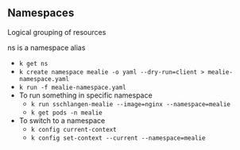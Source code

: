 ## Namespaces

Logical grouping of resources


ns is a namespace alias
- ``k get ns``
- ``k create namespace mealie -o yaml --dry-run=client > mealie-namespace.yaml``
- ``k run -f mealie-namespace.yaml``
- To run something in specific namespace
    - ``k run sschlangen-mealie --image=nginx --namespace=mealie``
    - ``k get pods -n mealie``
- To switch to a namespace
    - ``k config current-context``
    - ``k config set-context --current --namespace=mealie``



